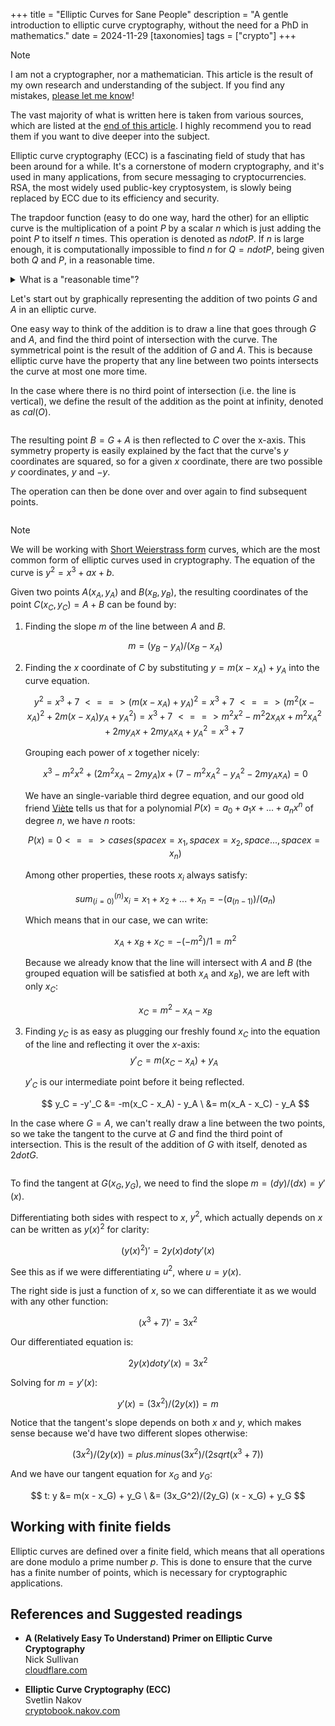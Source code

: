 +++
title = "Elliptic Curves for Sane People"
description = "A gentle introduction to elliptic curve cryptography, without the need for a PhD in mathematics."
date = 2024-11-29
[taxonomies]
tags = ["crypto"]
+++

> [!NOTE]
> I am not a cryptographer, nor a mathematician. This article is the result of my own research and understanding of the subject. If you find any mistakes, [please let me know](mailto:hi@cstef.dev)!
>
> The vast majority of what is written here is taken from various sources, which are listed at the [end of this article](#references-and-suggested-readings). I highly recommend you to read them if you want to dive deeper into the subject.


Elliptic curve cryptography (ECC) is a fascinating field of study that has been around for a while. It's a cornerstone of modern cryptography, and it's used in many applications, from secure messaging to cryptocurrencies. RSA, the most widely used public-key cryptosystem, is slowly being replaced by ECC due to its efficiency and security.

The trapdoor function (easy to do one way, hard the other) for an elliptic curve is the multiplication of a point $P$ by a scalar $n$ which is just adding the point $P$ to itself $n$ times. This operation is denoted as $n dot P$. If $n$ is large enough, it is computationally impossible to find $n$ for $Q = n dot P$, being given both $Q$ and $P$, in a reasonable time.

<details>
<summary>What is a "reasonable time"?</summary>

Let's suppose we have supercomputer that is able to compute $10^12$ point multiplications per second (generous assumption).

In a year, we have about $365 * 24 * 60 * 60 tilde.eq 31'556'952$ seconds, that means we could compute:

$$
31'556'952 dot 10^12 tilde.eq 10^19 "[keys/year]"
$$

Let's take a SECP256k1 private key for our example. The elliptic curve is over a 256-bit field, which means we have $2^256 tilde.eq 10^77$ possible keys.

$$
10^77/10^19 = 10^(77-19) = 10^58 "[years]"
$$

<small>For reference, the age of the universe is about $10^10$ years :D</small>

Even with a quantum computer capable of running non-stop, using Shor's algorithm, you'd need to perform $sqrt(2^256) = 2^(128) tilde.eq 10^38$ multiplications:

$$
10^38/10^19 = 10^19 "[years]"
$$
</details>

Let's start out by graphically representing the addition of two points $G$ and $A$ in an elliptic curve.

One easy way to think of the addition is to draw a line that goes through $G$ and $A$, and find the third point of intersection with the curve. The symmetrical point is the result of the addition of $G$ and $A$. This is because elliptic curve have the property that any line between two points intersects the curve at most one more time.

In the case where there is no third point of intersection (i.e. the line is vertical), we define the result of the addition as the point at infinity, denoted as $cal(O)$.

```typ,include=figures/1.typ
```

The resulting point $B = G + A$ is then reflected to $C$ over the x-axis. This symmetry property is easily explained by the fact that the curve's $y$ coordinates are squared, so for a given $x$ coordinate, there are two possible $y$ coordinates, $y$ and $-y$.

The operation can then be done over and over again to find subsequent points.

```typ,include=figures/2.typ
```

> [!NOTE]
> We will be working with [Short Weierstrass form](https://en.wikipedia.org/wiki/Elliptic_curve) curves, which are the most common form of elliptic curves used in cryptography. The equation of the curve is $y^2 = x^3 + a x + b$.

Given two points $A(x_A, y_A)$ and $B(x_B, y_B)$, the resulting coordinates of the point $C(x_C, y_C) = A + B$ can be found by:

1. Finding the slope $m$ of the line between $A$ and $B$.

    $$
    m = (y_B - y_A)/(x_B - x_A)
    $$

2. Finding the $x$ coordinate of $C$ by substituting $y = m(x - x_A) + y_A$ into the curve equation.

    $$
    y^2 = x^3 + 7 \
    <==> (m(x - x_A) + y_A)^2 = x^3 + 7 \
    <==> (m^2 (x - x_A)^2 + 2 m (x - x_A) y_A + y_A^2) = x^3 + 7 \
    <==> m^2 x^2 - m^2 2 x_A x + m^2 x_A^2 + 2m y_A x + 2m y_A x_A + y_A^2 = x^3 + 7 \
    $$

    Grouping each power of $x$ together nicely:

    $$
    x^3 - m^2 x^2 + (2 m^2 x_A - 2m y_A) x + (7 - m^2 x_A^2 - y_A^2 - 2m y_A x_A) = 0
    $$

    We have an single-variable third degree equation, and our good old friend [Viète](https://en.wikipedia.org/wiki/Vieta%27s_formulas) tells us that for a polynomial $P(x) = a_0 + a_1 x + ... + a_n x^n$ of degree $n$, we have $n$ roots:

    $$
    P(x) = 0 <==> cases(space x = x_1,space x = x_2, space ..., space x = x_n)
    $$

    Among other properties, these roots $x_i$ always satisfy:

    $$
    sum_(i = 0)^(n) x_i = x_1 + x_2 + ... + x_n = - (a_(n-1))/(a_n)
    $$

    Which means that in our case, we can write:

    $$
    x_A + x_B + x_C = -(-m^2)/1 = m^2
    $$

    Because we already know that the line will intersect with $A$ and $B$ (the grouped equation will be satisfied at both $x_A$ and $x_B$), we are left with only $x_C$:

    $$
    x_C = m^2 - x_A - x_B
    $$

3. Finding $y_C$ is as easy as plugging our freshly found $x_C$ into the equation of the line and reflecting it over the $x$-axis:
    $$
    y'_C = m(x_C - x_A) + y_A \
    $$

    $y'_C$ is our intermediate point before it being reflected.

    $$
    y_C = -y'_C &= -m(x_C - x_A) - y_A \
            &= m(x_A - x_C) - y_A
    $$

In the case where $G = A$, we can't really draw a line between the two points, so we take the tangent to the curve at $G$ and find the third point of intersection. This is the result of the addition of $G$ with itself, denoted as $2 dot G$.

```typ,include=figures/3.typ
```

To find the tangent at $G(x_G, y_G)$, we need to find the slope $m = (d y)/(d x) = y'(x)$.

Differentiating both sides with respect to $x$, $y^2$, which actually depends on $x$ can be written as  $y(x)^2$ for clarity:

$$
(y(x)^2)' = 2y(x) dot y'(x)
$$

See this as if we were differentiating $u^2$, where $u = y(x)$.

The right side is just a function of $x$, so we can differentiate it as we would with any other function:

$$
(x^3 + 7)' = 3x^2 
$$

Our differentiated equation is:

$$
2y(x) dot y'(x) = 3x^2 
$$

Solving for $m = y'(x)$:

$$
y'(x) = (3x^2)/(2y(x)) = m 
$$

Notice that the tangent's slope depends on both $x$ and $y$, which makes sense because we'd have two different slopes otherwise:

$$
(3x^2)/(2y(x)) = plus.minus (3x^2)/(2sqrt(x^3 + 7))
$$

And we have our tangent equation for $x_G$ and $y_G$:

$$
t: y &= m(x - x_G) + y_G \
     &= (3x_G^2)/(2y_G) (x - x_G) + y_G
$$

## Working with finite fields

Elliptic curves are defined over a finite field, which means that all operations are done modulo a prime number $p$. This is done to ensure that the curve has a finite number of points, which is necessary for cryptographic applications.

## References and Suggested readings

- **A (Relatively Easy To Understand) Primer on Elliptic Curve Cryptography**  
    Nick Sullivan  
    [cloudflare.com](https://blog.cloudflare.com/a-relatively-easy-to-understand-primer-on-elliptic-curve-cryptography/)


- **Elliptic Curve Cryptography (ECC)**  
    Svetlin Nakov  
    [cryptobook.nakov.com](https://cryptobook.nakov.com/asymmetric-key-ciphers/elliptic-curve-cryptography-ecc)